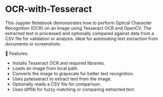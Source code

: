 # OCR-with-Tesseract
This Jupyter Notebook demonstrates how to perform Optical Character Recognition (OCR) on an image using Tesseract OCR and OpenCV. The extracted text is processed and optionally compared against data from a CSV file for validation or analysis. Ideal for automating text extraction from documents or screenshots.

🧠 Features:

- Installs Tesseract OCR and required libraries.
- Loads an image from local path.
- Converts the image to grayscale for better text recognition.
- Uses pytesseract to extract text from the image.
- Optionally reads a CSV file for comparison.
- Uses difflib for fuzzy matching or comparing extracted text.
